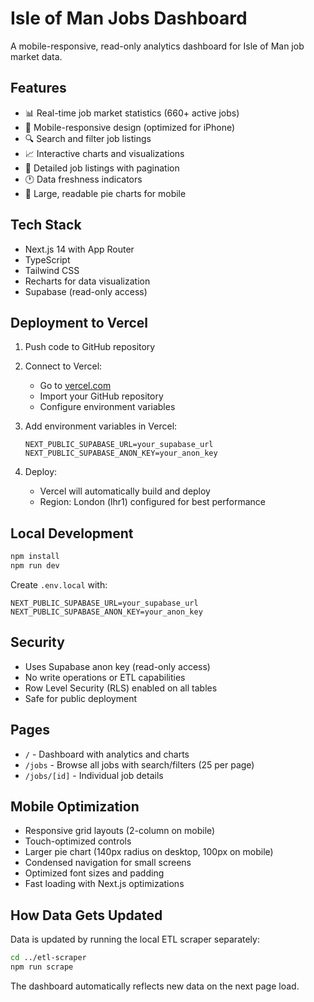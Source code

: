 # Isle of Man Jobs Dashboard

A mobile-responsive, read-only analytics dashboard for Isle of Man job market data.

## Features

- 📊 Real-time job market statistics (660+ active jobs)
- 📱 Mobile-responsive design (optimized for iPhone)
- 🔍 Search and filter job listings
- 📈 Interactive charts and visualizations
- 💼 Detailed job listings with pagination
- 🕐 Data freshness indicators
- 🥧 Large, readable pie charts for mobile

## Tech Stack

- Next.js 14 with App Router
- TypeScript
- Tailwind CSS
- Recharts for data visualization
- Supabase (read-only access)

## Deployment to Vercel

1. Push code to GitHub repository

2. Connect to Vercel:
   - Go to [vercel.com](https://vercel.com)
   - Import your GitHub repository
   - Configure environment variables

3. Add environment variables in Vercel:
   ```
   NEXT_PUBLIC_SUPABASE_URL=your_supabase_url
   NEXT_PUBLIC_SUPABASE_ANON_KEY=your_anon_key
   ```

4. Deploy:
   - Vercel will automatically build and deploy
   - Region: London (lhr1) configured for best performance

## Local Development

```bash
npm install
npm run dev
```

Create `.env.local` with:
```
NEXT_PUBLIC_SUPABASE_URL=your_supabase_url
NEXT_PUBLIC_SUPABASE_ANON_KEY=your_anon_key
```

## Security

- Uses Supabase anon key (read-only access)
- No write operations or ETL capabilities
- Row Level Security (RLS) enabled on all tables
- Safe for public deployment

## Pages

- `/` - Dashboard with analytics and charts
- `/jobs` - Browse all jobs with search/filters (25 per page)
- `/jobs/[id]` - Individual job details

## Mobile Optimization

- Responsive grid layouts (2-column on mobile)
- Touch-optimized controls
- Larger pie chart (140px radius on desktop, 100px on mobile)
- Condensed navigation for small screens
- Optimized font sizes and padding
- Fast loading with Next.js optimizations

## How Data Gets Updated

Data is updated by running the local ETL scraper separately:
```bash
cd ../etl-scraper
npm run scrape
```

The dashboard automatically reflects new data on the next page load.
